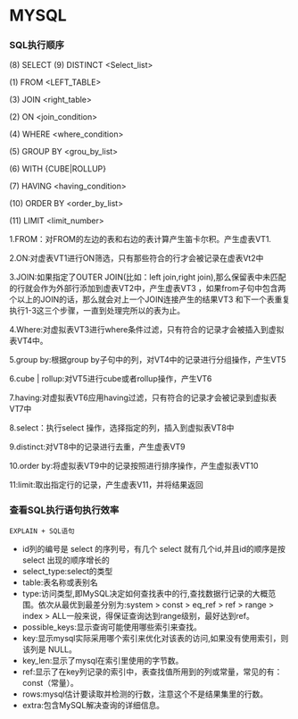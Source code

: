 # MYSQL

### SQL执行顺序

 (8) SELECT  (9) DISTINCT <Select_list> 

 (1) FROM <LEFT_TABLE>   

 (3) <join type> JOIN <right_table>

 (2)	ON <join_condition>

 (4) WHERE <where_condition> 

 (5) GROUP BY <grou_by_list>

 (6) WITH {CUBE|ROLLUP} 

 (7) HAVING <having_condition>

 (10) ORDER BY <order_by_list>

 (11) LIMIT <limit_number>

1.FROM：对FROM的左边的表和右边的表计算产生笛卡尔积。产生虚表VT1.

2.ON:对虚表VT1进行ON筛选，只有那些符合<join-conditoin>的行才会被记录在虚表Vt2中

3.JOIN:如果指定了OUTER JOIN(比如：left join,right join),那么保留表中未匹配的行就会作为外部行添加到虚表VT2中，产生虚表VT3 ，如果from子句中包含两个以上的JOIN的话，那么就会对上一个JOIN连接产生的结果VT3 和下一个表重复执行1-3这三个步骤，一直到处理完所以的表为止。

4.Where:对虚拟表VT3进行where条件过滤，只有符合<where-condition>的记录才会被插入到虚拟表VT4中。

5.group by:根据group by子句中的列，对VT4中的记录进行分组操作，产生VT5

6.cube | rollup:对VT5进行cube或者rollup操作，产生VT6

7.having:对虚拟表VT6应用having过滤，只有符合<having-condition>的记录才会被记录到虚拟表VT7中

8.select：执行select 操作，选择指定的列，插入到虚拟表VT8中

9.distinct:对VT8中的记录进行去重，产生虚表VT9

10.order by:将虚拟表VT9中的记录按照<order by list>进行排序操作，产生虚拟表VT10

11:limit:取出指定行的记录，产生虚表V11，并将结果返回



### 查看SQL执行语句执行效率

```
EXPLAIN + SQL语句
```

- id列的编号是 select 的序列号，有几个 select 就有几个id,并且id的顺序是按 select 出现的顺序增长的
- select_type:select的类型
- table:表名称或表别名
- type:访问类型,即MySQL决定如何查找表中的行,查找数据行记录的大概范围。依次从最优到最差分别为:system > const > eq_ref > ref > range > index > ALL一般来说，得保证查询达到range级别，最好达到ref。
- possible_keys:显示查询可能使用哪些索引来查找。
- key:显示mysql实际采用哪个索引来优化对该表的访问,如果没有使用索引，则该列是 NULL。
- key_len:显示了mysql在索引里使用的字节数。
- ref:显示了在key列记录的索引中，表查找值所用到的列或常量，常见的有：const（常量）。
- rows:mysql估计要读取并检测的行数，注意这个不是结果集里的行数。
- extra:包含MySQL解决查询的详细信息。

